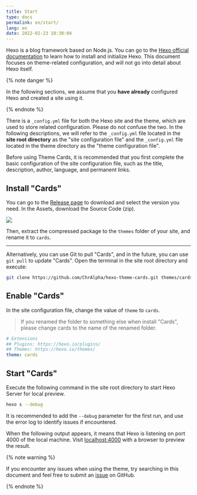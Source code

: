 ```yaml
---
title: Start
type: docs
permalink: en/start/
lang: en
date: 2022-02-23 10:30:04
---
```




Hexo is a blog framework based on Node.js. You can go to the [Hexo official documentation](https://hexo.io/docs/) to learn how to install and initialize Hexo. This document focuses on theme-related configuration, and will not go into detail about Hexo itself.

{% note danger %}

In the following sections, we assume that you **have already** configured Hexo and created a site using it.

{% endnote %}

There is a `_config.yml` file for both the Hexo site and the theme, which are used to store related configuration. Please do not confuse the two. In the following descriptions, we will refer to the `_config.yml` file located in the **site root directory** as the "site configuration file" and the `_config.yml` file located in the theme directory as the "theme configuration file".

Before using Theme Cards, it is recommended that you first complete the basic configuration of the site configuration file, such as the title, description, author, language, and permanent links.

## Install "Cards"

You can go to the [Release page](https://github.com/ChrAlpha/hexo-theme-cards/releases) to download and select the version you need. In the Assets, download the Source Code (zip).

![](/assets/img/download-theme-cards-release.png)

Then, extract the compressed package to the `themes` folder of your site, and rename it to `cards`.

---

Alternatively, you can use Git to pull "Cards", and in the future, you can use `git pull` to update "Cards". Open the terminal in the site root directory and execute:

```bash
git clone https://github.com/ChrAlpha/hexo-theme-cards.git themes/cards
```

## Enable "Cards"

In the site configuration file, change the value of `theme` to `cards`.

> If you renamed the folder to something else when install "Cards", please change cards to the name of the renamed folder.

```yaml
# Extensions
## Plugins: https://hexo.io/plugins/
## Themes: https://hexo.io/themes/
theme: cards
```

## Start "Cards"

Execute the following command in the site root directory to start Hexo Server for local preview.

```bash
hexo s --debug
```

It is recommended to add the `--debug` parameter for the first run, and use the error log to identify issues if encountered.

When the following output appears, it means that Hexo is listening on port 4000 of the local machine. Visit [localhost:4000](localhost:4000) with a browser to preview the result.

{% note warning %}

If you encounter any issues when using the theme, try searching in this document and feel free to submit an [issue](https://github.com/ChrAlpha/hexo-theme-cards/issues) on GitHub.

{% endnote %}